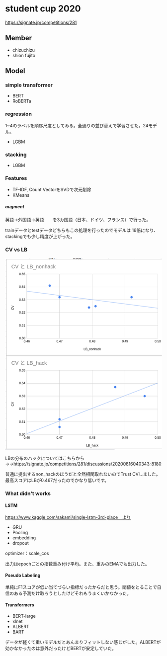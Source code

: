 # student cup 2020

https://signate.jp/competitions/281

## Member

- chizuchizu
- shion fujito

## Model

### simple transformer

- BERT
- RoBERTa

### regression

1~4のラベルを順序尺度としてみる。全通りの並び替えで学習させた。24モデル。

- LGBM

### stacking

- LGBM

### Features

- TF-IDF, Count VectorをSVDで次元削除
- KMeans

##### augment

英語→外国語→英語　　を3カ国語（日本、ドイツ、フランス）で行った。

trainデータとtestデータどちらもこの処理を行ったのでモデルは 16倍になり、stackingでも少し精度が上がった。

### CV vs LB

![img](cv_vs_l.png)

LBの分布のハックについてはこちらから→→https://signate.jp/competitions/281/discussions/20200816040343-8180

普通に提出するnon_hackのほうだと全然相関取れないのでTrust CVしました。最高スコアはLBが0.467だったのでかなり低いです。

### What didn't  works

#### LSTM

https://www.kaggle.com/sakami/single-lstm-3rd-place　より

- GRU
- Pooling
- embedding
- dropout



optimizer：scale_cos

出力はepochごとの指数重み付け平均。また、重みのEMAでも出力した。



#### Pseudo Labeling

単純にF1スコアが低い当てづらい指標だったからだと思う。閾値をとることで自信のある予測だけ取ろうとしたけどそれもうまくいかなかった。



#### Transformers

- BERT-large
- xlnet
- ALBERT
- BART

データが軽くて重いモデルだとあんまりフィットしない感じがした。ALBERTが効かなかったのは意外だったけどBERTが安定していた。

